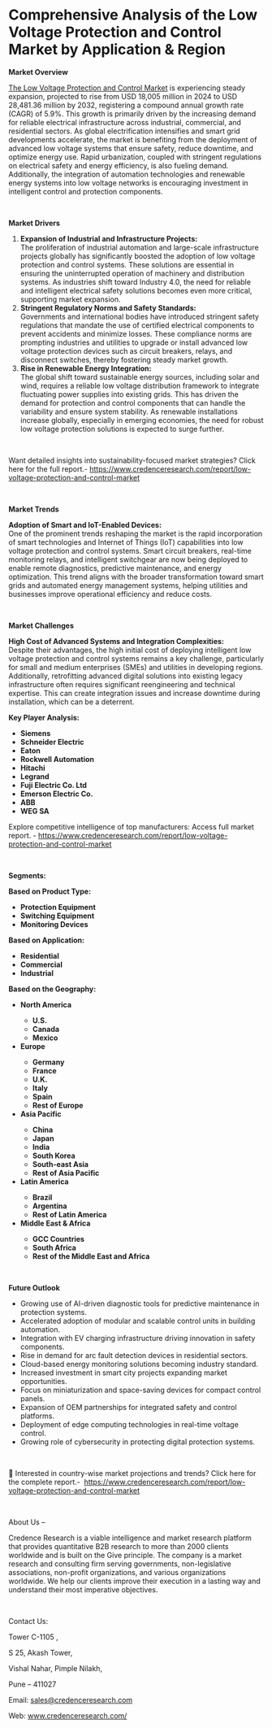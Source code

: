 # Comprehensive Analysis of the Low Voltage Protection and Control Market by Application & Region


<p><strong>Market Overview</strong></p>
<p><a href="https://www.credenceresearch.com/report/low-voltage-protection-and-control-market">The Low Voltage Protection and Control Market</a> is experiencing steady expansion, projected to rise from USD 18,005 million in 2024 to USD 28,481.36 million by 2032, registering a compound annual growth rate (CAGR) of 5.9%. This growth is primarily driven by the increasing demand for reliable electrical infrastructure across industrial, commercial, and residential sectors. As global electrification intensifies and smart grid developments accelerate, the market is benefiting from the deployment of advanced low voltage systems that ensure safety, reduce downtime, and optimize energy use. Rapid urbanization, coupled with stringent regulations on electrical safety and energy efficiency, is also fueling demand. Additionally, the integration of automation technologies and renewable energy systems into low voltage networks is encouraging investment in intelligent control and protection components.</p>
<p><strong>&nbsp;</strong></p>
<p><strong>Market Drivers</strong></p>
<ol>
<li><strong> Expansion of Industrial and Infrastructure Projects:</strong><br /> The proliferation of industrial automation and large-scale infrastructure projects globally has significantly boosted the adoption of low voltage protection and control systems. These solutions are essential in ensuring the uninterrupted operation of machinery and distribution systems. As industries shift toward Industry 4.0, the need for reliable and intelligent electrical safety solutions becomes even more critical, supporting market expansion.</li>
<li><strong> Stringent Regulatory Norms and Safety Standards:</strong><br /> Governments and international bodies have introduced stringent safety regulations that mandate the use of certified electrical components to prevent accidents and minimize losses. These compliance norms are prompting industries and utilities to upgrade or install advanced low voltage protection devices such as circuit breakers, relays, and disconnect switches, thereby fostering steady market growth.</li>
<li><strong> Rise in Renewable Energy Integration:</strong><br /> The global shift toward sustainable energy sources, including solar and wind, requires a reliable low voltage distribution framework to integrate fluctuating power supplies into existing grids. This has driven the demand for protection and control components that can handle the variability and ensure system stability. As renewable installations increase globally, especially in emerging economies, the need for robust low voltage protection solutions is expected to surge further.</li>
</ol>
<p>&nbsp;</p>
<p>Want detailed insights into sustainability-focused market strategies? Click here for the full report.- <a href="https://www.credenceresearch.com/report/low-voltage-protection-and-control-market">https://www.credenceresearch.com/report/low-voltage-protection-and-control-market</a></p>
<p>&nbsp;</p>
<p><strong>Market Trends</strong></p>
<p><strong>Adoption of Smart and IoT-Enabled Devices:</strong><br data-start="3076" data-end="3079" /> One of the prominent trends reshaping the market is the rapid incorporation of smart technologies and Internet of Things (IoT) capabilities into low voltage protection and control systems. Smart circuit breakers, real-time monitoring relays, and intelligent switchgear are now being deployed to enable remote diagnostics, predictive maintenance, and energy optimization. This trend aligns with the broader transformation toward smart grids and automated energy management systems, helping utilities and businesses improve operational efficiency and reduce costs.</p>
<p>&nbsp;</p>
<p><strong>Market Challenges</strong></p>
<p><strong>High Cost of Advanced Systems and Integration Complexities:</strong><br data-start="3872" data-end="3875" /> Despite their advantages, the high initial cost of deploying intelligent low voltage protection and control systems remains a key challenge, particularly for small and medium enterprises (SMEs) and utilities in developing regions. Additionally, retrofitting advanced digital solutions into existing legacy infrastructure often requires significant reengineering and technical expertise. This can create integration issues and increase downtime during installation, which can be a deterrent.</p>
<p><strong>Key Player Analysis:</strong></p>
<ul>
<li><strong>Siemens</strong></li>
<li><strong>Schneider Electric</strong></li>
<li><strong>Eaton</strong></li>
<li><strong>Rockwell Automation</strong></li>
<li><strong>Hitachi</strong></li>
<li><strong>Legrand</strong></li>
<li><strong>Fuji Electric Co. Ltd</strong></li>
<li><strong>Emerson Electric Co.</strong></li>
<li><strong>ABB</strong></li>
<li><strong>WEG SA</strong></li>
</ul>
<p>Explore competitive intelligence of top manufacturers: Access full market report. - <a href="https://www.credenceresearch.com/report/low-voltage-protection-and-control-market">https://www.credenceresearch.com/report/low-voltage-protection-and-control-market</a></p>
<p>&nbsp;</p>
<p><strong>Segments:</strong></p>
<p><strong>Based on Product Type:</strong></p>
<ul>
<li><strong>Protection Equipment</strong></li>
<li><strong>Switching Equipment</strong></li>
<li><strong>Monitoring Devices</strong></li>
</ul>
<p><strong>Based on Application:</strong></p>
<ul>
<li><strong>Residential</strong></li>
<li><strong>Commercial</strong></li>
<li><strong>Industrial</strong></li>
</ul>
<p><strong>Based on the Geography:</strong></p>
<ul>
<li><strong>North America</strong></li>
<ul>
<li><strong>U.S.</strong></li>
<li><strong>Canada</strong></li>
<li><strong>Mexico</strong></li>
</ul>
<li><strong>Europe</strong></li>
<ul>
<li><strong>Germany</strong></li>
<li><strong>France</strong></li>
<li><strong>U.K.</strong></li>
<li><strong>Italy</strong></li>
<li><strong>Spain</strong></li>
<li><strong>Rest of Europe</strong></li>
</ul>
<li><strong>Asia Pacific</strong></li>
<ul>
<li><strong>China</strong></li>
<li><strong>Japan</strong></li>
<li><strong>India</strong></li>
<li><strong>South Korea</strong></li>
<li><strong>South-east Asia</strong></li>
<li><strong>Rest of Asia Pacific</strong></li>
</ul>
<li><strong>Latin America</strong></li>
<ul>
<li><strong>Brazil</strong></li>
<li><strong>Argentina</strong></li>
<li><strong>Rest of Latin America</strong></li>
</ul>
<li><strong>Middle East &amp; Africa</strong></li>
<ul>
<li><strong>GCC Countries</strong></li>
<li><strong>South Africa</strong></li>
<li><strong>Rest of the Middle East and Africa</strong></li>
</ul>
</ul>
<p><strong>&nbsp;</strong></p>
<p><strong>Future Outlook </strong></p>
<ul>
<li>Growing use of AI-driven diagnostic tools for predictive maintenance in protection systems.</li>
<li>Accelerated adoption of modular and scalable control units in building automation.</li>
<li>Integration with EV charging infrastructure driving innovation in safety components.</li>
<li>Rise in demand for arc fault detection devices in residential sectors.</li>
<li>Cloud-based energy monitoring solutions becoming industry standard.</li>
<li>Increased investment in smart city projects expanding market opportunities.</li>
<li>Focus on miniaturization and space-saving devices for compact control panels.</li>
<li>Expansion of OEM partnerships for integrated safety and control platforms.</li>
<li>Deployment of edge computing technologies in real-time voltage control.</li>
<li>Growing role of cybersecurity in protecting digital protection systems.</li>
</ul>
<p>&nbsp;</p>
<p>📌 Interested in country-wise market projections and trends? Click here for the complete report.- &nbsp;<a href="https://www.credenceresearch.com/report/low-voltage-protection-and-control-market">https://www.credenceresearch.com/report/low-voltage-protection-and-control-market</a></p>
<p>&nbsp;</p>
<p>About Us &ndash;</p>
<p>Credence Research is a viable intelligence and market research platform that provides quantitative B2B research to more than 2000 clients worldwide and is built on the Give principle. The company is a market research and consulting firm serving governments, non-legislative associations, non-profit organizations, and various organizations worldwide. We help our clients improve their execution in a lasting way and understand their most imperative objectives.</p>
<p>&nbsp;</p>
<p>Contact Us:</p>
<p>Tower C-1105 ,</p>
<p>S 25, Akash Tower,</p>
<p>Vishal Nahar, Pimple Nilakh,</p>
<p>Pune &ndash; 411027</p>
<p>Email: <a href="mailto:sales@credenceresearch.com">sales@credenceresearch.com</a></p>
<p>Web: <a href="http://www.credenceresearch.com/">www.credenceresearch.com/</a></p>
